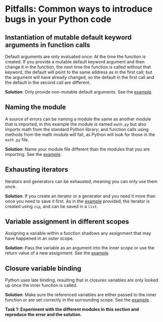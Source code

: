 # Pitfalls: Common ways to introduce bugs in your Python code

## Instantiation of mutable default keyword arguments in function calls

Default arguments are only evaluated once: At the time the function is created. If you provide a mutable default keyword argument and then change it in the function, the next time the function is called without that keyword, the default will point to the same address as in the first call; but the argument will have already changed, so the default in the first call and the default in the second call are different. 

**Solution**: Only provide non-mutable default arguments. See the [example](https://github.com/ssciwr/Python-best-practices-course/blob/main/Material_Part4_Pitfalls/mutable_default.py).

## Naming the module

A source of errors can be naming a module the same as another module that is imported, in this example the module is named `math.py` but also imports math from the standard Python library; and function calls using methods from the math module will fail, as Python will look for those in the `math.py` file. 

**Solution**: Name your module file different than the modules that you are importing. See the [example](https://github.com/ssciwr/Python-best-practices-course/blob/main/Material_Part4_Pitfalls/math.py).

## Exhausting iterators

Iterators and generators can be exhausted, meaning you can only use them once. 

**Solution**: If you create an iterator or a generator and you need it more than once you need to save it first. As in the [example](https://github.com/ssciwr/Python-best-practices-course/blob/main/Material_Part4_Pitfalls/exhaust_iterators.py) provided, the iterator is created using `zip`, and can be saved in a `list`.

## Variable assignment in different scopes

Assigning a variable within a function shadows any assignment that may have happened in an outer scope. 

**Solution**: Pass the variable as an argument into the inner scope or use the return value of a new assignment. See the [example](https://github.com/ssciwr/Python-best-practices-course/blob/main/Material_Part4_Pitfalls/assignment.py).

## Closure variable binding
Python uses late binding, resulting that in closures variables are only looked up once the inner function is called. 

**Solution**: Make sure the referenced variables are either passed to the inner function or are set correctly in the surrounding scope. See the [example](https://github.com/ssciwr/Python-best-practices-course/blob/main/Material_Part4_Pitfalls/closure.py).

**Task 1: Experiment with the different modules in this section and reproduce the error and the solution.**
